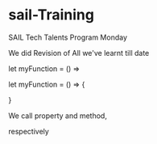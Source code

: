 # sail-Training
SAIL Tech Talents Program
Monday 

<!-- Tuesday, 12th April, 2022 -->
We did Revision of All we've learnt till date

<!--Arrow Function for a single line-->
let myFunction = () =>

<!--Arrow Function for a multi-line-->
let myFunction = () => {

}

 We call property and method, 
 <!--with and  without () --> respectively

 <!-- SUPER -->

